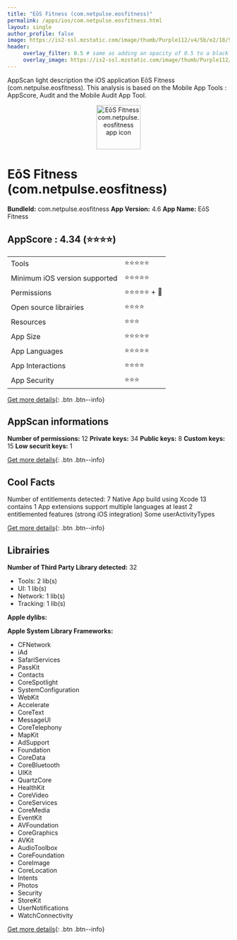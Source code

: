 ```yaml
---
title: "EōS Fitness (com.netpulse.eosfitness)"
permalink: /apps/ios/com.netpulse.eosfitness.html
layout: single
author_profile: false
image: https://is2-ssl.mzstatic.com/image/thumb/Purple112/v4/5b/e2/18/5be21808-7f92-4c01-dae1-819255000cf8/AppIcon-1x_U007emarketing-0-7-0-85-220.png/512x512bb.jpg
header: 
     overlay_filter: 0.5 # same as adding an opacity of 0.5 to a black background
     overlay_image: https://is2-ssl.mzstatic.com/image/thumb/Purple112/v4/5b/e2/18/5be21808-7f92-4c01-dae1-819255000cf8/AppIcon-1x_U007emarketing-0-7-0-85-220.png/512x512bb.jpg
---
```

AppScan light description the iOS application EōS Fitness (com.netpulse.eosfitness). This analysis is based on the Mobile App Tools : AppScore, Audit and the Mobile Audit App Tool.

  
  
<div style="text-align: center;"><img src="https://is2-ssl.mzstatic.com/image/thumb/Purple112/v4/5b/e2/18/5be21808-7f92-4c01-dae1-819255000cf8/AppIcon-1x_U007emarketing-0-7-0-85-220.png/512x512bb.jpg" width="100" height="100" alt="EōS Fitness com.netpulse.eosfitness app icon"></div>  
  
# EōS Fitness (com.netpulse.eosfitness)

**BundleId:** com.netpulse.eosfitness
**App Version:** 4.6
**App Name:** EōS Fitness


## AppScore : 4.34 (⭐️⭐️⭐️⭐️) 

<table>
<tr><td> Tools </td><td> ⭐️⭐️⭐️⭐️⭐️ </td></tr>
<tr><td> Minimum iOS version supported </td><td> ⭐️⭐️⭐️⭐️⭐️ </td></tr>
<tr><td> Permissions </td><td> ⭐️⭐️⭐️⭐️⭐️ + 🌟 </td></tr>
<tr><td> Open source librairies </td><td> ⭐️⭐️⭐️⭐️ </td></tr>
<tr><td> Resources </td><td> ⭐️⭐️⭐️ </td></tr>
<tr><td> App Size </td><td> ⭐️⭐️⭐️⭐️⭐️ </td></tr>
<tr><td> App Languages </td><td> ⭐️⭐️⭐️⭐️⭐️ </td></tr>
<tr><td> App Interactions </td><td> ⭐️⭐️⭐️⭐️ </td></tr>
<tr><td> App Security </td><td> ⭐️⭐️⭐️ </td></tr>
</table>

[Get more details](/pricing.html){: .btn .btn--info}  
  
## AppScan informations 

**Number of permissions:** 12
**Private keys:** 34
**Public keys:** 8
**Custom keys:** 15
**Low securit keys:** 1
  
[Get more details](/pricing.html){: .btn .btn--info}

## Cool Facts

Number of entitlements detected: 7
Native App
build using Xcode 13
contains 1 App extensions
support multiple languages
at least 2 entitlemented features (strong iOS integration)
Some userActivityTypes
  
[Get more details](/pricing.html){: .btn .btn--info}

## Librairies 
**Number of Third Party Library detected:** 32
- Tools: 2 lib(s)
- UI: 1 lib(s)
- Network: 1 lib(s)
- Tracking: 1 lib(s)

**Apple dylibs:**


**Apple System Library Frameworks:**
- CFNetwork
- iAd
- SafariServices
- PassKit
- Contacts
- CoreSpotlight
- SystemConfiguration
- WebKit
- Accelerate
- CoreText
- MessageUI
- CoreTelephony
- MapKit
- AdSupport
- Foundation
- CoreData
- CoreBluetooth
- UIKit
- QuartzCore
- HealthKit
- CoreVideo
- CoreServices
- CoreMedia
- EventKit
- AVFoundation
- CoreGraphics
- AVKit
- AudioToolbox
- CoreFoundation
- CoreImage
- CoreLocation
- Intents
- Photos
- Security
- StoreKit
- UserNotifications
- WatchConnectivity


  
[Get more details](/pricing.html){: .btn .btn--info}

